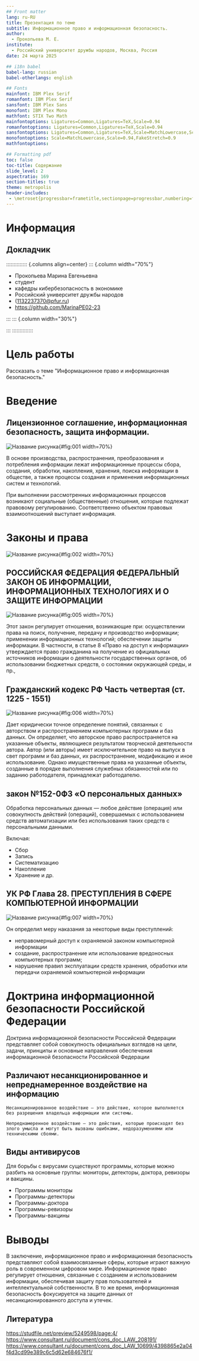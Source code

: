 ```yaml
---
## Front matter
lang: ru-RU
title: Презентация по теме
subtitle: Информационное право и информационная безопасность.
author:
  - Прокопьева М. Е.
institute:
  - Российский университет дружбы народов, Москва, Россия
date: 24 марта 2025

## i18n babel
babel-lang: russian
babel-otherlangs: english

## Fonts
mainfont: IBM Plex Serif
romanfont: IBM Plex Serif
sansfont: IBM Plex Sans
monofont: IBM Plex Mono
mathfont: STIX Two Math
mainfontoptions: Ligatures=Common,Ligatures=TeX,Scale=0.94
romanfontoptions: Ligatures=Common,Ligatures=TeX,Scale=0.94
sansfontoptions: Ligatures=Common,Ligatures=TeX,Scale=MatchLowercase,Scale=0.94
monofontoptions: Scale=MatchLowercase,Scale=0.94,FakeStretch=0.9
mathfontoptions:

## Formatting pdf
toc: false
toc-title: Содержание
slide_level: 2
aspectratio: 169
section-titles: true
theme: metropolis
header-includes:
 - \metroset{progressbar=frametitle,sectionpage=progressbar,numbering=fraction}
---
```


# Информация

## Докладчик

:::::::::::::: {.columns align=center}
::: {.column width="70%"}

  * Прокопьева Марина Евгеньевна
  * студент 
  * кафедры кибербезопасность в экономике 
  * Российский университет дружбы народов
  * (1132237370@pfur.ru)
  * <https://github.com/MarinaPE02-23>

:::
::: {.column width="30%"}

:::
::::::::::::::

# Цель работы

Рассказать о теме "Информационное право и информационная безопасность."

# Введение

## Лицензионное соглашение, информационная безопасность, защита информации.

![Название рисунка](image/001.png){#fig:001 width=70%}

В основе производства, распространения, преобразования и потребления информации лежат информационные процессы сбора, создания, обработки, накопления, хранения, поиска информации в обществе, а также процессы создания и применения информационных систем и технологий.

При выполнении рассмотренных информационных процессов возникают социальные (общественные) отношения, которые подлежат правовому регулированию. Соответственно объектом правовых взаимоотношений выступает информация.

# Законы и права 

![Название рисунка](image/002.png){#fig:002 width=70%}

## РОССИЙСКАЯ ФЕДЕРАЦИЯ ФЕДЕРАЛЬНЫЙ ЗАКОН ОБ ИНФОРМАЦИИ, ИНФОРМАЦИОННЫХ ТЕХНОЛОГИЯХ И О ЗАЩИТЕ ИНФОРМАЦИИ

![Название рисунка](image/005.png){#fig:005 width=70%}

Этот закон регулирует отношения, возникающие при: осуществлении права на поиск, получение, передачу и производство информации; применении информационных технологий; обеспечении защиты информации. В частности, в статье 8 «Право на доступ к информации» утверждается право гражданина на получение из официальных источников информации о деятельности государственных органов, об использовании бюджетных средств, о состоянии окружающей среды, и пр., 

## Гражданский кодекс РФ Часть четвертая (ст. 1225 - 1551) 

![Название рисунка](image/006.png){#fig:006 width=70%}

Дает юридически точное определение понятий, связанных с авторством и распространением компьютерных программ и баз данных. Он определяет, что авторское право распространяется на указанные объекты, являющиеся результатом творческой деятельности автора. Автор (или авторы) имеет исключительное право на выпуск в свет программ и баз данных, их распространение, модификацию и иное использование. Однако имущественные права на указанные объекты, созданные в порядке выполнения служебных обязанностей или по заданию работодателя, принадлежат работодателю.

## закон №152-0ФЗ «О персональных данных» 

Обработка персональных данных  — любое действие (операция) или совокупность действий (операций), совершаемых с использованием средств автоматизации или без использования таких средств с персональными данными.

Включая:

- Сбор
- Запись
- Систематизацию
- Накопление
- Хранение
и др. 


## УК РФ Глава 28. ПРЕСТУПЛЕНИЯ В СФЕРЕ КОМПЬЮТЕРНОЙ ИНФОРМАЦИИ 

![Название рисунка](image/007.png){#fig:007 width=70%}

Он определил меру наказания за некоторые виды преступлений:

- неправомерный доступ к охраняемой законом компьютерной информации
- создание, распространение или использование вредоносных компьютерных программ;
- нарушение правил эксплуатации средств хранения, обработки или передачи охраняемой компьютерной информации

# Доктрина информационной безопасности Российской Федерации

Доктрина информационной безопасности Российской Федерации представляет собой совокупность официальных взглядов на цели, задачи, принципы и основные направления обеспечения информационной безопасности Российской Федерации


## Различают несанкционированное и непреднамеренное воздействие на информацию

    Несанкционированное воздействие — это действие, которое выполняется без разрешения владельца информации или системы. 

    Непреднамеренное воздействие — это действия, которые происходят без злого умысла и могут быть вызваны ошибками, недоразумениями или техническими сбоями. 
    
## Виды антивирусов 

Для борьбы с вирусами существуют программы, которые можно разбить на основные группы: мониторы, детекторы, доктора, ревизоры и вакцины.
   - Программы мониторы 
   - Программы-детекторы 
   - Программы-доктора 
   - Программы-ревизоры
   - Программы-вакцины 
   
# Выводы

В заключение, информационное право и информационная безопасность представляют собой взаимосвязанные сферы, которые играют важную роль в современном цифровом мире. Информационное право регулирует отношения, связанные с созданием и использованием информации, обеспечивая защиту прав пользователей и интеллектуальной собственности. В то же время, информационная безопасность фокусируется на защите данных от несанкционированного доступа и утечек.

## Литература 

https://studfile.net/preview/5249598/page:4/
https://www.consultant.ru/document/cons_doc_LAW_208191/
https://www.consultant.ru/document/cons_doc_LAW_10699/4398865e2a04f4d3cd99e389c6c5d62e684676f1/ 



